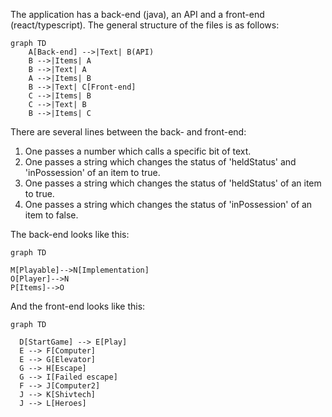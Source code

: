 The application has a back-end (java), an API and a front-end (react/typescript).
The general structure of the files is as follows:

```mermaid
graph TD
    A[Back-end] -->|Text| B(API)
    B -->|Items| A
    B -->|Text| A
    A -->|Items| B
    B -->|Text| C[Front-end]
    C -->|Items| B
    C -->|Text| B
    B -->|Items| C
```
There are several lines between the back- and front-end:
1) One passes a number which calls a specific bit of text. 
2) One passes a string which changes the status of 'heldStatus' and 'inPossession' of an item to true.
3) One passes a string which changes the status of 'heldStatus' of an item to true.
4) One passes a string which changes the status of 'inPossession' of an item to false.


The back-end looks like this:

```mermaid
graph TD

M[Playable]-->N[Implementation]
O[Player]-->N
P[Items]-->O
```
And the front-end looks like this: 

```mermaid
graph TD

  D[StartGame] --> E[Play]
  E --> F[Computer]
  E --> G[Elevator]
  G --> H[Escape]
  G --> I[Failed escape]
  F --> J[Computer2]
  J --> K[Shivtech]
  J --> L[Heroes]
```

